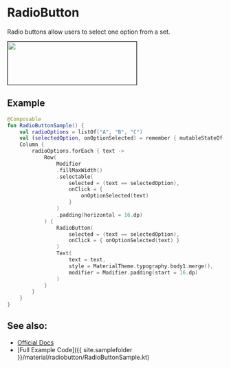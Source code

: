 <!---
This is the API of version 1.0.2
-->
# RadioButton

Radio buttons allow users to select one option from a set.

<p align="left">
  <img src ="{{ site.images }}/material/radiobutton/radiobutton.png" height=100 width=300 style="border: 1px solid black;" />
</p>

## Example

```kotlin
@Composable
fun RadioButtonSample() {
    val radioOptions = listOf("A", "B", "C")
    val (selectedOption, onOptionSelected) = remember { mutableStateOf(radioOptions[1] ) }
    Column {
        radioOptions.forEach { text ->
            Row(
                Modifier
                .fillMaxWidth()
                .selectable(
                    selected = (text == selectedOption),
                    onClick = {
                        onOptionSelected(text)
                    }
                )
                .padding(horizontal = 16.dp)
            ) {
                RadioButton(
                    selected = (text == selectedOption),
                    onClick = { onOptionSelected(text) }
                )
                Text(
                    text = text,
                    style = MaterialTheme.typography.body1.merge(),
                    modifier = Modifier.padding(start = 16.dp)
                )
            }
        }
    }
}
```


## See also:
* [Official Docs](https://developer.android.com/reference/kotlin/androidx/compose/material/package-summary#radiobutton)
* [Full Example Code]({{ site.samplefolder }}/material/radiobutton/RadioButtonSample.kt)
